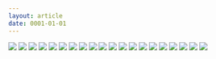 ```yaml
---
layout: article
date: 0001-01-01
---
```


![](https://cdn.lewd.host/1vSvligl.png)
![](https://cdn.lewd.host/hKd3wZ3M.png)
![](https://cdn.lewd.host/mVRmNNY9.jpg)
![](https://cdn.lewd.host/GgvfnZVe.jpg)
![](https://cdn.lewd.host/iBJ8XPQn.jpg)
![](https://cdn.lewd.host/CTXaOh4R.jpg)
![](https://cdn.lewd.host/bTsuuEkh.jpg)
![](https://cdn.lewd.host/ux44GRV6.jpg)
![](https://cdn.lewd.host/MW1S6hoG.jpg)
![](https://cdn.lewd.host/anlwfzSA.jpg)
![](https://cdn.lewd.host/MDgfB0SU.jpg)
![](https://cdn.lewd.host/2iiuOEEF.jpg)
![](https://cdn.lewd.host/fl0tz9Lm.jpg)
![](https://cdn.lewd.host/OoL4KVi2.jpg)
![](https://cdn.lewd.host/Ru81fmUM.jpg)
![](https://cdn.lewd.host/3DiFmqIp.jpg)
![](https://cdn.lewd.host/4eYLEbXJ.jpg)
![](https://cdn.lewd.host/YlQnVODt.jpg)
![](https://cdn.lewd.host/ph7DhqdK.jpg)
![](https://cdn.lewd.host/7gpnyHDw.jpg)